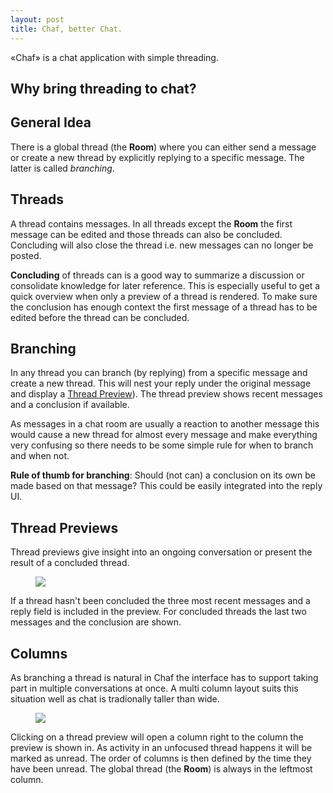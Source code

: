 ```yaml
---
layout: post
title: Chaf, better Chat.
---
```

&laquo;Chaf&raquo; is a chat application with simple threading.

## Why bring threading to chat?

## General Idea

There is a global thread (the **Room**) where you can either send a message or create a new thread by
explicitly replying to a specific message. The latter is called *branching*.

## Threads

A thread contains messages. In all threads except the **Room** the first message
can be edited and those threads can also be concluded. Concluding will also
close the thread i.e. new messages can no longer be posted.

**Concluding** of threads can is a good way to  summarize a discussion or consolidate
knowledge for later reference. This is especially useful to get a quick overview
when only a preview of a thread is rendered. To make sure the conclusion has
enough context the first message of a thread has to be edited before the thread
can be concluded.

## Branching

In any thread you can branch (by replying) from a specific message and create
a new thread.  This will nest your reply under the original message and display
a [Thread Preview](#thread-previews)). The thread preview shows recent messages
and a conclusion if available.

As messages in a chat room are usually a reaction to another message
this would cause a new thread for almost every message and make everything
very confusing so there needs to be some simple rule for when to branch and when
not.

**Rule of thumb for branching**: Should (not can) a conclusion on its own be
made based on that message?  This could be easily integrated into the reply UI.

## Thread Previews

Thread previews give insight into an ongoing conversation or present the result
of a concluded thread.

<figure>
<img src='/images/threads.png'>
</figure>

If a thread hasn't been concluded the three most recent messages and a reply
field is included in the preview. For concluded threads the last two messages
and the conclusion are shown.

## Columns

As branching a thread is natural in Chaf the interface has to support
taking part in multiple conversations at once. A multi column layout suits this
situation well as chat is tradionally taller than wide.

<figure>
<img src='/images/multi-column.png'>
</figure>

Clicking on a thread preview will open a column right to the column the preview
is shown in. As activity in an unfocused thread happens it will be marked as
unread. The order of columns is then defined by the time they have been
unread. The global thread (the **Room**) is always in the leftmost column.
